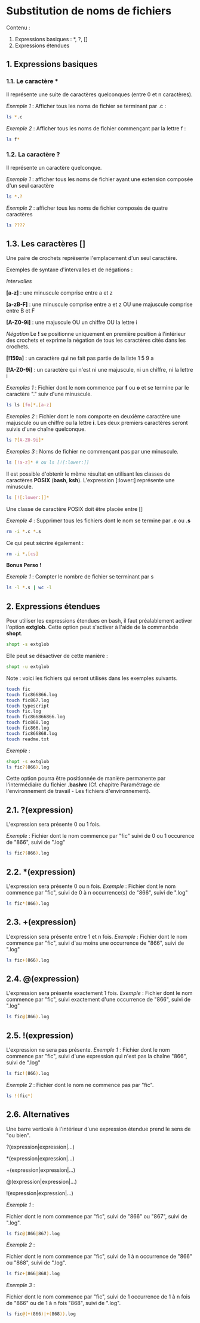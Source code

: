# Substitution de noms de fichiers

Contenu :

1. Expressions basiques : *, ?, []
2. Expressions étendues

## 1. Expressions basiques

### 1.1. Le caractère *

Il représente une suite de caractères quelconques (entre 0 et n caractères).

_Exemple 1_ : Afficher tous les noms de fichier se terminant par .c :
```sh
ls *.c
```

_Exemple 2_ : Afficher tous les noms de fichier commençant par la lettre f :
```sh
ls f*
```

### 1.2. La caractère ?

Il représente un caractère quelconque.

_Exemple 1_ : afficher tous les noms de fichier ayant une extension composée d'un seul caractère
```sh
ls *.?
```

_Exemple 2_ : afficher tous les noms de fichier composés de quatre caractères
```sh
ls ????
```

## 1.3. Les caractères []

Une paire de crochets représente l'emplacement d'un seul caractère.

Exemples de syntaxe d'intervalles et de négations :

_Intervalles_

__[a-z]__ : 
une minuscule comprise entre a et z

__[a-zB-F]__ : 
une minuscule comprise entre a et z OU une majuscule comprise entre B et F

__[A-Z0-9i]__ : 
une majuscule OU un chiffre OU la lettre i

_Négation_
Le __!__ se positionne uniquement en première position à l'intérieur des crochets et exprime la négation de tous les caractères cités dans les crochets.

__[!159a]__ : 
un caractère qui ne fait pas partie de la liste 1 5 9 a

__[!A-Z0-9i]__ : 
un caractère qui n'est ni une majuscule, ni un chiffre, ni la lettre i

_Exemples 1_ :
Fichier dont le nom commence par __f__ ou __o__ et se termine par le caractère "." suiv d'une minuscule.
```bash
ls ls [fo]*.[a-z]
```

_Exemples 2_ :
Fichier dont le nom comporte en deuxième caractère une majuscule ou un chiffre ou la lettre __i__. Les deux premiers caractères seront suivis d'une chaîne quelconque. 
```bash
ls ?[A-Z0-9i]*
```

_Exemples 3_ :
Noms de fichier ne commençant pas par une minuscule. 
```bash
ls [!a-z]* # ou ls [![:lower:]]
```
Il est possible d'obtenir le même résultat en utilisant les classes de caractères __POSIX__ (__bash__, __ksh__).
L'expression [:lower:] représente une minuscule.
```sh
ls [![:lower:]]*
```
Une classe de caractère POSIX doit être placée entre []

_Exemple 4_ :
Supprimer tous les fichiers dont le nom se termine par __.c__ ou __.s__
```bash
rm -i *.c *.s
```
Ce qui peut sécrire également :
```sh
rm -i *.[cs]
```

__Bonus Perso !__

_Exemple 1_ :
Compter le nombre de fichier se terminant par s
```sh
ls -l *.s | wc -l
```

## 2. Expressions étendues

Pour utiliser les expressions étendues en bash, il faut préalablement activer l'option __extglob__. Cette option peut s'activer à l'aide de la commanbde __shopt__.

```bash
shopt -s extglob
```
Elle peut se désactiver de cette manière :
```bash
shopt -u extglob
```

Note : voici les fichiers qui seront utilisés dans les exemples suivants.
```bash
touch fic
touch fic866866.log
touch fic867.log
touch typescript
touch fic.log
touch fic866866866.log
touch fic868.log
touch fic866.log
touch fic866868.log
touch readme.txt 
```

_Exemple_ :
```sh
shopt -s extglob
ls fic?(866).log
```

Cette option pourra être positionnée de manière permanente par l'intermédiaire du fichier __.bashrc__ (Cf. chapitre Paramétrage de l'environnement de travail - Les fichiers d'environnement).

## 2.1. ?(expression)
L'expression sera présente 0 ou 1 fois.

_Exemple_ :
Fichier dont le nom commence par "fic" suivi de 0 ou 1 occurence de "866", suivi de ".log"
```bash
ls fic?(866).log
```

## 2.2. *(expression)
L'expression sera présente 0 ou n fois.
_Exemple_ : 
Fichier dont le nom commence par "fic", suivi de 0 à n occurrence(s) de "866", suivi de ".log"
```bash
ls fic*(866).log
```

## 2.3. +(expression)
L'expression sera présente entre 1 et n fois.
_Exemple_ : 
Fichier dont le nom commence par "fic", suivi d'au moins une occurrence de "866", suivi de ".log"
```bash
ls fic+(866).log
```

## 2.4. @(expression)
L'expression sera présente exactement 1 fois.
_Exemple_ : 
Fichier dont le nom commence par "fic", suivi exactement d'une occurrence de "866", suivi de ".log"
```bash
ls fic@(866).log
```

## 2.5. !(expression)
L'expression ne sera pas présente.
_Exemple 1_ : 
Fichier dont le nom commence par "fic", suivi d'une expression qui n'est pas la chaîne "866", suivi de ".log"
```bash
ls fic!(866).log
```

_Exemple 2_ : 
Fichier dont le nom ne commence pas par "fic".
```sh
ls !(fic*)
```

## 2.6. Alternatives
Une barre verticale à l'intérieur d'une expression étendue prend le sens de "ou bien".

?(expression|expression|...)

*(expression|expression|...)

+(expression|expression|...)

@(expression|expression|...)

!(expression|expression|...)

_Exemple 1_ :

Fichier dont le nom commence par "fic", suivi de "866" ou "867", suivi de ".log".
```bash
ls fic@(866|867).log
```

_Exemple 2_ :

Fichier dont le nom commence par "fic", suivi de 1 à n occurrence de "866" ou "868", suivi de ".log".
```bash
ls fic+(866|868).log
```

_Exemple 3_ :

Fichier dont le nom commence par "fic", suivi de 1  occurrence de 1 à n fois de "866" ou de 1 à n fois "868", suivi de ".log".
```bash
ls fic@(+(866)|+(868)).log
```
